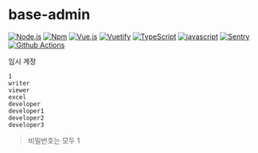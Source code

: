 # base-admin

[![Node.js](https://img.shields.io/badge/Node.js-v16-darkgreen.svg?logo=node.js)](https://nodejs.org/)
[![Npm](https://img.shields.io/badge/npm-v8-blue.svg?logo=npm)](https://nodejs.org/)
[![Vue.js](https://img.shields.io/badge/Vue.js-v2.6-deepgreen.svg?logo=vue.js)](https://kr.vuejs.org/v2/guide/index.html)
[![Vuetify](https://img.shields.io/badge/Vuetify-v2.6-blue.svg?logo=vuetify)](https://vuetifyjs.com/)
[![TypeScript](https://img.shields.io/badge/TypeScript-v4.5-blue.svg?logo=typescript)](https://www.typescriptlang.org/)
[![javascript](https://img.shields.io/badge/javascript-ESNext-orange.svg)]()
[![Sentry](https://img.shields.io/badge/Monitorning-Sentry-purple.svg)](https://sentry.io/)
[![Github Actions](https://img.shields.io/badge/CI/CD-Github%20Actions-black.svg)](https://github.com/features/actions)

임시 계정

```
1
writer
viewer
excel
developer
developer1
developer2
developer3
```

> 비밀번호는 모두 1
